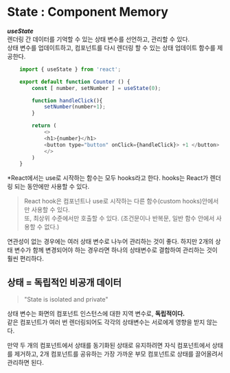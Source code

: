 # State : Component Memory

***_useState_***
<br/>
렌더링 간 데이터를 기억할 수 있는 상태 변수를 선언하고, 관리할 수 있다.<br/>
상태 변수를 업데이트하고, 컴포넌트를 다시 렌더링 할 수 있는 상태 업데이트 함수를 제공한다.
<br/>

```javascript
    import { useState } from 'react';

    export default function Counter () {
        const [ number, setNumber ] = useState(0);

        function handleClick(){
            setNumber(number+1);
        }

        return (
            <>
            <h1>{number}</h1>
            <button type="button" onClick={handleClick}> +1 </button>
            </>
        )
    }

```

<p>*React에서는 use로 시작하는 함수는 모두 hooks라고 한다. hooks는 React가 렌더링 되는 동안에만 사용할 수 있다. </p>

> React hook은 컴포넌트나 use로 시작하는 다른 함수(custom hooks)안에서만 사용할 수 있다. <br/> 또, 최상위 수준에서만 호출할 수 있다. (조건문이나 반복문, 일반 함수 안에서 사용할 수 없다.)

연관성이 없는 경우에는 여러 상태 변수로 나누어 관리하는 것이 좋다. 하지만 2개의 상태 변수가 함께 변경되어야 하는 경우라면 하나의 상태변수로 결합하여 관리하는 것이 훨씬 편리하다.

## 상태 = 독립적인 비공개 데이터

> "State is isolated and private"

상태 변수는 화면의 컴포넌트 인스턴스에 대한 지역 변수로, **독립적이다.** <br/>
같은 컴포넌트가 여러 번 렌더링되어도 각각의 상태변수는 서로에게 영향을 받지 않는다.

만약 두 개의 컴포넌트에서 상태를 동기화된 상태로 유지하려면 자식 컴포넌트에서 상태를 제거하고, 2개 컴포넌트를 공유하는 가장 가까운 부모 컴포넌트로 상태를 끌어올려서 관리하면 된다.
